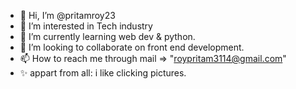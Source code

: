 - 👋 Hi, I’m @pritamroy23
- 👀 I’m interested in Tech industry
- 🌱 I’m currently learning web dev & python.
- 💞️ I’m looking to collaborate on front end development.
- 📫 How to reach me through mail => "roypritam3114@gmail.com"
- ✨  appart from all: i like clicking pictures.

<!---
pritamroy23/pritamroy23 is a ✨ special ✨ repository because its `README.md` (this file) appears on your GitHub profile.
You can click the Preview link to take a look at your changes.
--->
